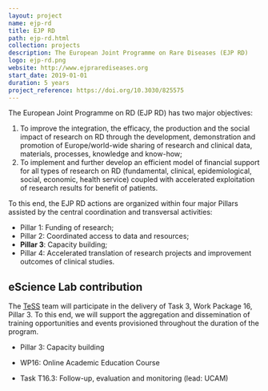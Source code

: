 ```yaml
---
layout: project
name: ejp-rd
title: EJP RD
path: ejp-rd.html
collection: projects
description: The European Joint Programme on Rare Diseases (EJP RD)
logo: ejp-rd.png
website: http://www.ejprarediseases.org
start_date: 2019-01-01
duration: 5 years
project_reference: https://doi.org/10.3030/825575
---
```


The European Joint Programme on RD (EJP RD) has two major objectives:

1. To improve the integration, the efficacy, the production and the social impact of research on RD through the development, demonstration and promotion of Europe/world-wide sharing of research and clinical data, materials, processes, knowledge and know-how;
2. To implement and further develop an efficient model of financial support for all types of research on RD (fundamental, clinical, epidemiological, social, economic, health service) coupled with accelerated exploitation of research results for benefit of patients.

To this end, the EJP RD actions are organized within four major Pillars assisted by the central coordination and transversal activities:

- Pillar 1: Funding of research;
- Pillar 2: Coordinated access to data and resources;
- **Pillar 3**: Capacity building;
- Pillar 4: Accelerated translation of research projects and improvement outcomes of clinical studies.



## eScience Lab contribution

The [TeSS](/products/tess/) team will participate in the delivery of Task 3, Work Package 16, Pillar 3. To this end, we will support the aggregation and dissemination of training opportunities and events provisioned throughout the duration of the program. 

* Pillar 3: Capacity building
 - WP16: Online Academic Education Course
  * Task T16.3: Follow-up, evaluation and monitoring (lead: UCAM)

